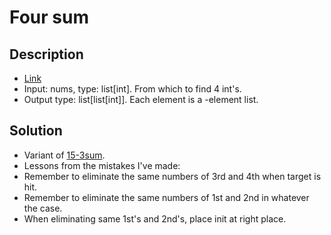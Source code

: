 # Four sum

## Description

* [Link](https://leetcode.com/problems/3sum/)
* Input: nums, type: list[int]. From which to find 4 int's.
* Output type: list[list[int]]. Each element is a -element list.

## Solution

* Variant of [15-3sum](../15-3sum).
* Lessons from the mistakes I've made:
 * Remember to eliminate the same numbers of 3rd and 4th when target is hit.
 * Remember to eliminate the same numbers of 1st and 2nd in whatever the case.
 * When eliminating same 1st's and 2nd's, place init at right place.
